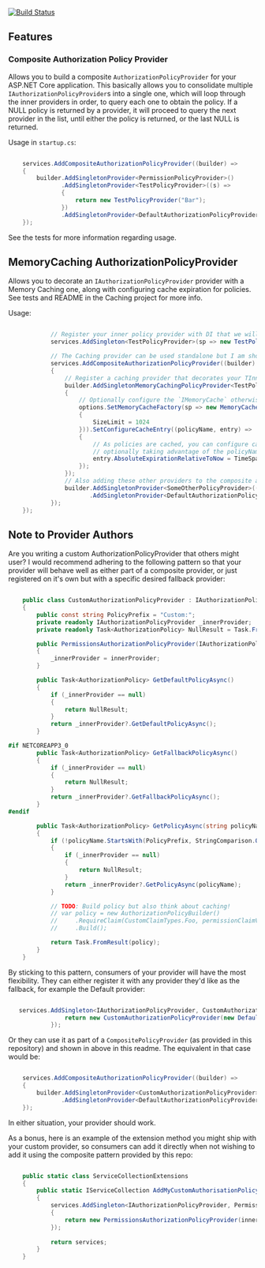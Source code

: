 [![Build Status](https://dev.azure.com/darrelltunnell/Public%20Projects/_apis/build/status/dazinator.Dazinator.AspNetCore.Authorization?branchName=master)](https://dev.azure.com/darrelltunnell/Public%20Projects/_build/latest?definitionId=10&branchName=master)

## Features


### Composite Authorization Policy Provider
Allows you to build a composite `AuthorizationPolicyProvider` for your ASP.NET Core application.
This basically allows you to consolidate multiple `IAuthorizationPolicyProvider`s into a single one,
which will loop through the inner providers in order, to query each one to obtain the policy. 
If a NULL policy is returned by a provider, it will proceed to query the next provider in the list, until either the policy is returned, or the last NULL is returned.


Usage in `startup.cs`:

```csharp

    services.AddCompositeAuthorizationPolicyProvider((builder) =>
    {
        builder.AddSingletonProvider<PermissionPolicyProvider>()
               .AddSingletonProvider<TestPolicyProvider>((s) =>
               {
                   return new TestPolicyProvider("Bar");
               })
	           .AddSingletonProvider<DefaultAuthorizationPolicyProvider>(); // Asp.net default provider.
    });


```

See the tests for more information regarding usage.

## MemoryCaching AuthorizationPolicyProvider

Allows you to decorate an `IAuthorizationPolicyProvider` provider with a Memory Caching one, along with configuring cache expiration for policies.
See tests and README in the Caching project for more info.

Usage:

```csharp

            // Register your inner policy provider with DI that we will later wrap with a Caching provider.
            services.AddSingleton<TestPolicyProvider>(sp => new TestPolicyProvider()); 

            // The Caching provider can be used standalone but I am showing usage within a composite here. See tests for standalone usage.
            services.AddCompositeAuthorizationPolicyProvider((builder) =>
            {
			    // Register a caching provider that decorates your TInner provider but adds caching.
                builder.AddSingletonMemoryCachingPolicyProvider<TestPolicyProvider>((options) =>
                {
				    // Optionally configure the `IMemoryCache` otherwise shared `IMemoryCache` will be used which must be registered seperately with services.AddMemoryCache().
                    options.SetMemoryCacheFactory(sp => new MemoryCache(new MemoryCacheOptions
                    {
                        SizeLimit = 1024
                    })).SetConfigureCacheEntry((policyName, entry) =>
                    { 
					    // As policies are cached, you can configure cache entry / expiry options here,
						// optionally taking advantage of the policyName to make caching decisions.
                        entry.AbsoluteExpirationRelativeToNow = TimeSpan.FromSeconds(10);
                    });
                });
				// Also adding these other providers to the composite as fallbacks in order of precedence.
                builder.AddSingletonProvider<SomeOtherPolicyProvider>((sp) => new SomeOtherPolicyProvider())
                       .AddSingletonProvider<DefaultAuthorizationPolicyProvider>();
            });   
    });
```

## Note to Provider Authors

Are you writing a custom AuthorizationPolicyProvider that others might user?
I would recommend adhering to the following pattern so that your provider will behave well as either part of a composite provider,
or just registered on it's own but with a specific desired fallback provider:


```csharp

    public class CustomAuthorizationPolicyProvider : IAuthorizationPolicyProvider
    {
        public const string PolicyPrefix = "Custom:";
        private readonly IAuthorizationPolicyProvider _innerProvider;
        private readonly Task<AuthorizationPolicy> NullResult = Task.FromResult(default(AuthorizationPolicy));

        public PermissionsAuthorizationPolicyProvider(IAuthorizationPolicyProvider innerProvider = null)
        {
            _innerProvider = innerProvider;
        }

        public Task<AuthorizationPolicy> GetDefaultPolicyAsync()
        {
            if (_innerProvider == null)
            {
                return NullResult;
            }
            return _innerProvider?.GetDefaultPolicyAsync();
        }

#if NETCOREAPP3_0
        public Task<AuthorizationPolicy> GetFallbackPolicyAsync()
        {
            if (_innerProvider == null)
            {
                return NullResult;
            }
            return _innerProvider?.GetFallbackPolicyAsync();
        }
#endif

        public Task<AuthorizationPolicy> GetPolicyAsync(string policyName)
        {
            if (!policyName.StartsWith(PolicyPrefix, StringComparison.OrdinalIgnoreCase))
            {
                if (_innerProvider == null)
                {
                    return NullResult;
                }
                return _innerProvider?.GetPolicyAsync(policyName);
            }

            // TODO: Build policy but also think about caching!
            // var policy = new AuthorizationPolicyBuilder()
            //     .RequireClaim(CustomClaimTypes.Foo, permissionClaimValues)
            //     .Build();

            return Task.FromResult(policy);
        }
    } 


```

By sticking to this pattern, consumers of your provider will have the most flexibility. They can either register it with any provider they'd like as the fallback, for example the Default provider:


```csharp

   services.AddSingleton<IAuthorizationPolicyProvider, CustomAuthorizationPolicyProvider>(sp=> {
                return new CustomAuthorizationPolicyProvider(new DefaultAuthorizationPolicyProvider(sp.GetRequiredService<IOptions<AuthorizationOptions>>()));
            });

```

Or they can use it as part of a `CompositePolicyProvider` (as provided in this repository) and shown in above in this readme. The equivalent in that case would be:

```csharp

    services.AddCompositeAuthorizationPolicyProvider((builder) =>
    {
        builder.AddSingletonProvider<CustomAuthorizationPolicyProvider>()              
	           .AddSingletonProvider<DefaultAuthorizationPolicyProvider>();
    });

```

In either situation, your provider should work.

As a bonus, here is an example of the extension method you might ship with your custom provider, so consumers can add it directly when not wishing to add it using the composite pattern provided by this repo:

```csharp

    public static class ServiceCollectionExtensions
    {
        public static IServiceCollection AddMyCustomAuthorisationPolicyProvider(this IServiceCollection services, Func<IServiceProvider, IAuthorizationPolicyProvider> innerProviderFactory = null)
        {
            services.AddSingleton<IAuthorizationPolicyProvider, PermissionsAuthorizationPolicyProvider>(sp =>
            {
                return new PermissionsAuthorizationPolicyProvider(innerProviderFactory?.Invoke(sp));
            });
           
            return services;
        }
    }
    
```
